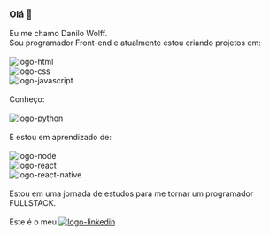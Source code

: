 ### Olá 👋

Eu me chamo Danilo Wolff.<br>Sou programador Front-end e atualmente estou criando projetos em: <br>
<br>
<img src="https://img.shields.io/badge/HTML5-E34F26?style=for-the-badge&logo=html5&logoColor=white" alt="logo-html" /> <br>
<img src="https://img.shields.io/badge/CSS3-1572B6?style=for-the-badge&logo=css3&logoColor=white" alt="logo-css" /> <br>
<img src="https://img.shields.io/badge/JavaScript-F7DF1E?style=for-the-badge&logo=javascript&logoColor=black" alt="logo-javascript" /> <br>
<br>
Conheço: <br>
<br>
<img src="https://img.shields.io/badge/Python-3776AB?style=for-the-badge&logo=python&logoColor=white" alt="logo-python" /><br>
<br>
E estou em aprendizado de:<br>
<br>
<img src="https://img.shields.io/badge/Node.js-43853D?style=for-the-badge&logo=node.js&logoColor=white" alt="logo-node" /> <br>
<img src="https://img.shields.io/badge/React-20232A?style=for-the-badge&logo=react&logoColor=61DAFB" alt="logo-react" /> <br>
<img src="https://img.shields.io/badge/React_Native-20232A?style=for-the-badge&logo=react&logoColor=61DAFB" alt="logo-react-native" /><br>
<br>
Estou em uma jornada de estudos para me tornar um programador FULLSTACK.<br>
<br>
Este é o meu <a href="https://www.linkedin.com/in/danilo-wolff-2051ba48/" target="_blank"><img src="https://img.shields.io/badge/LinkedIn-0077B5?style=for-the-badge&logo=linkedin&logoColor=white" alt="logo-linkedin" /></a>
<br>
<br>
<br>



